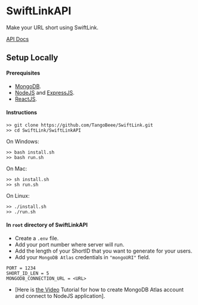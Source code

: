 # SwiftLinkAPI

Make your URL short using SwiftLink.

[API Docs](https://github.com/TangoBeee/SwiftLink/tree/master/SwiftLinkAPI/docs/)

## Setup Locally

#### Prerequisites

* [MongoDB](https://www.mongodb.com/cloud/atlas).
* [NodeJS](https://nodejs.org/) and [ExpressJS](https://expressjs.com/).
* [ReactJS](https://reactjs.org/).

#### Instructions

```
>> git clone https://github.com/TangoBeee/SwiftLink.git
>> cd SwiftLink/SwiftLinkAPI
```

On Windows:
```
>> bash install.sh
>> bash run.sh
```

On Mac:
```
>> sh install.sh
>> sh run.sh
```

On Linux:
```
>> ./install.sh
>> ./run.sh
```

#### In `root` directory of SwiftLinkAPI
* Create a `.env` file.
* Add your port number where server will run.
* Add the length of your ShortID that you want to generate for your users.
* Add your `MongoDB Atlas` credentials in `"mongoURI"` field.
```
PORT = 1234
SHORT_ID_LEN = 5
MONGODB_CONNECTION_URL = <URL>
```
* [Here is [the Video](https://www.youtube.com/watch?v=KKyag6t98g8) Tutorial for how to create MongoDB Atlas account and connect to NodeJS application].
